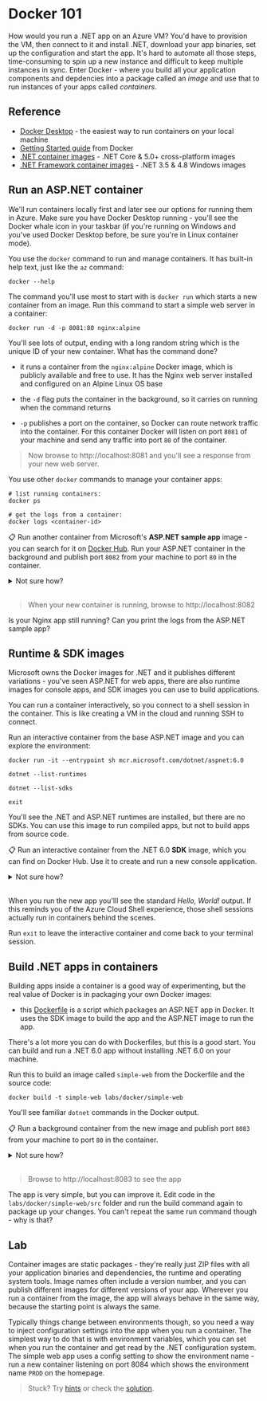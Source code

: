 # Docker 101

How would you run a .NET app on an Azure VM? You'd have to provision the VM, then connect to it and install .NET, download your app binaries, set up the configuration and start the app. It's hard to automate all those steps, time-consuming to spin up a new instance and difficult to keep multiple instances in sync. Enter Docker - where you build all your application components and depdencies into a package called an _image_ and use that to run instances of your apps called _containers_.

## Reference

- [Docker Desktop]() - the easiest way to run containers on your local machine
- [Getting Started guide](https://docs.docker.com/get-started/) from Docker
- [.NET container images](https://hub.docker.com/_/microsoft-dotnet) - .NET Core & 5.0+ cross-platform images
- [.NET Framework container images](https://hub.docker.com/_/microsoft-dotnet-framework) - .NET 3.5 & 4.8 Windows images

## Run an ASP.NET container

We'll run containers locally first and later see our options for running them in Azure. Make sure you have Docker Desktop running - you'll see the Docker whale icon in your taskbar (if you're running on Windows and you've used Docker Desktop before, be sure you're in Linux container mode).

You use the `docker` command to run and manage containers. It has built-in help text, just like the `az` command:

```
docker --help
```

The command you'll use most to start with is `docker run` which starts a new container from an image. Run this command to start a simple web server in a container:

```
docker run -d -p 8081:80 nginx:alpine 
```

You'll see lots of output, ending with a long random string which is the unique ID of your new container. What has the command done?

- it runs a container from the `nginx:alpine` Docker image, which is publicly available and free to use. It has the Nginx web server installed and configured on an Alpine Linux OS base

- the `-d` flag puts the container in the background, so it carries on running when the command returns

- `-p` publishes a port on the container, so Docker can route network traffic into the container. For this container Docker will listen on port `8081` of your machine and send any traffic into port `80` of the container.


> Now browse to http://localhost:8081 and you'll see a response from your new web server.

You use other `docker` commands to manage your container apps:

```
# list running containers:
docker ps

# get the logs from a container:
docker logs <container-id>
```

📋 Run another container from Microsoft's **ASP.NET sample app** image - you can search for it on [Docker Hub](https://hub.docker.com). Run your ASP.NET container in the background and publish port `8082` from your machine to port `80` in the container.

<details>
  <summary>Not sure how?</summary>

Search for _.NET_ on Docker Hub and you'll find a page that lists all the images, including [ASP.NET](https://hub.docker.com/_/microsoft-dotnet-aspnet/). That shows you there's a sample app in the image called `mcr.microsoft.com/dotnet/samples:aspnetapp`.

```
docker run -d -p 8082:80 mcr.microsoft.com/dotnet/samples:aspnetapp
```

</details><br/>

> When your new container is running, browse to http://localhost:8082

Is your Nginx app still running? Can you print the logs from the ASP.NET sample app?

## Runtime & SDK images

Microsoft owns the Docker images for .NET and it publishes different variations - you've seen ASP.NET for web apps, there are also runtime images for console apps, and SDK images you can use to build applications.

You can run a container interactively, so you connect to a shell session in the container. This is like creating a VM in the cloud and running SSH to connect.

Run an interactive container from the base ASP.NET image and you can explore the environment:

```
docker run -it --entrypoint sh mcr.microsoft.com/dotnet/aspnet:6.0

dotnet --list-runtimes

dotnet --list-sdks

exit
```

You'll see the .NET and ASP.NET runtimes are installed, but there are no SDKs. You can use this image to run compiled apps, but not to build apps from source code.

📋 Run an interactive container from the .NET 6.0 **SDK** image, which you can find on Docker Hub. Use it to create and run a new console application.

<details>
  <summary>Not sure how?</summary>

There's a separate image for the [.NET SDK](https://hub.docker.com/_/microsoft-dotnet-sdk/):

```
docker run -it --entrypoint sh mcr.microsoft.com/dotnet/sdk:6.0
```

That gives you a shell session inside the container, which has the .NET 6.0 runtime and SDK installed.

Now you can create and run an app:

```
dotnet new console -o labs-docker

cd labs-docker

dotnet run
```

</details><br/>

When you run the new app you'lll see the standard _Hello, World!_ output. If this reminds you of the Azure Cloud Shell experience, those shell sessions actually run in containers behind the scenes.

Run `exit` to leave the interactive container and come back to your terminal session.

## Build .NET apps in containers

Building apps inside a container is a good way of experimenting, but the real value of Docker is in packaging your own Docker images:

- this [Dockerfile](./simple-web/Dockerfile) is a script which packages an ASP.NET app in Docker. It uses the SDK image to build the app and the ASP.NET image to run the app.

There's a lot more you can do with Dockerfiles, but this is a good start. You can build and run a .NET 6.0 app without installing .NET 6.0 on your machine.

Run this to build an image called `simple-web` from the Dockerfile and the source code:

```
docker build -t simple-web labs/docker/simple-web
```

You'll see familiar `dotnet` commands in the Docker output.

📋 Run a background container from the new image and publish port `8083` from your machine to port `80` in the container.

<details>
  <summary>Not sure how?</summary>

It's the same `docker run` command.

The image name can be a reference to Docker Hub or Microsoft's container registry, or to a local image:

```
docker run -d -p 8083:80 simple-web 
```

</details><br/>

> Browse to http://localhost:8083 to see the app

The app is very simple, but you can improve it. Edit code in the `labs/docker/simple-web/src` folder and run the build command again to package up your changes. You can't repeat the same run command though - why is that?

## Lab

Container images are static packages - they're really just ZIP files with all your application binaries and dependencies, the runtime and operating system tools. Image names often include a version number, and you can publish different images for different versions of your app. Wherever you run a container from the image, the app will always behave in the same way, because the starting point is always the same.

Typically things change between environments though, so you need a way to inject configuration settings into the app when you run a container. The simplest way to do that is with environment variables, which you can set when you run the container and get read by the .NET configuration system. The simple web app uses a config setting to show the environment name - run a new container listening on port 8084 which shows the environment name `PROD` on the homepage.

> Stuck? Try [hints](hints.md) or check the [solution](solution.md).
